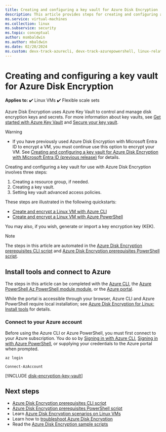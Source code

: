 ```yaml
---
title: Creating and configuring a key vault for Azure Disk Encryption
description: This article provides steps for creating and configuring a key vault for use with Azure Disk Encryption on a Linux VM.
ms.service: virtual-machines
ms.collection: linux
ms.subservice: security
ms.topic: conceptual
author: msmbaldwin
ms.author: mbaldwin
ms.date: 02/20/2024
ms.custom: devx-track-azurecli, devx-track-azurepowershell, linux-related-content
---
```


# Creating and configuring a key vault for Azure Disk Encryption

**Applies to:** :heavy_check_mark: Linux VMs :heavy_check_mark: Flexible scale sets 

Azure Disk Encryption uses Azure Key Vault to control and manage disk encryption keys and secrets.  For more information about key vaults, see [Get started with Azure Key Vault](../../key-vault/general/overview.md) and [Secure your key vault](../../key-vault/general/security-features.md). 


> [!WARNING]
> - If you have previously used Azure Disk Encryption with Microsoft Entra ID to encrypt a VM, you must continue use this option to encrypt your VM. See [Creating and configuring a key vault for Azure Disk Encryption with Microsoft Entra ID (previous release)](disk-encryption-key-vault-aad.md) for details.

Creating and configuring a key vault for use with Azure Disk Encryption involves three steps:

1. Creating a resource group, if needed.
2. Creating a key vault. 
3. Setting key vault advanced access policies.

These steps are illustrated in the following quickstarts:

- [Create and encrypt a Linux VM with Azure CLI](disk-encryption-cli-quickstart.md)
- [Create and encrypt a Linux VM with Azure PowerShell](disk-encryption-powershell-quickstart.md)

You may also, if you wish, generate or import a key encryption key (KEK).

> [!Note]
> The steps in this article are automated in the [Azure Disk Encryption prerequisites CLI script](https://github.com/ejarvi/ade-cli-getting-started) and [Azure Disk Encryption prerequisites PowerShell script](https://github.com/Azure/azure-powershell/tree/master/src/Compute/Compute/Extension/AzureDiskEncryption/Scripts).

## Install tools and connect to Azure

The steps in this article can be completed with the [Azure CLI](/cli/azure/), the [Azure PowerShell Az PowerShell module module](/powershell/azure/), or the [Azure portal](https://portal.azure.com). 

While the portal is accessible through your browser, Azure CLI and Azure PowerShell require local installation; see [Azure Disk Encryption for Linux: Install tools](disk-encryption-linux.md#install-tools-and-connect-to-azure) for details.

### Connect to your Azure account

Before using the Azure CLI or Azure PowerShell, you must first connect to your Azure subscription. You do so by [Signing in with Azure CLI](/cli/azure/authenticate-azure-cli), [Signing in with Azure PowerShell](/powershell/azure/authenticate-azureps), or supplying your credentials to the Azure portal when prompted.

```azurecli-interactive
az login
```

```azurepowershell-interactive
Connect-AzAccount
```

[!INCLUDE [disk-encryption-key-vault](../../../includes/disk-encryption-key-vault.md)]
 
 
## Next steps

- [Azure Disk Encryption prerequisites CLI script](https://github.com/ejarvi/ade-cli-getting-started)
- [Azure Disk Encryption prerequisites PowerShell script](https://github.com/Azure/azure-powershell/tree/master/src/Compute/Compute/Extension/AzureDiskEncryption/Scripts)
- Learn [Azure Disk Encryption scenarios on Linux VMs](disk-encryption-linux.md)
- Learn how to [troubleshoot Azure Disk Encryption](disk-encryption-troubleshooting.md)
- Read the [Azure Disk Encryption sample scripts](disk-encryption-sample-scripts.md)

